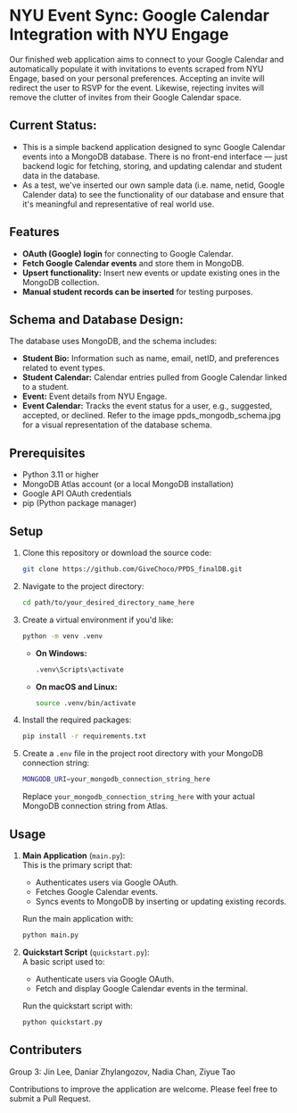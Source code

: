 # NYU Event Sync: Google Calendar Integration with NYU Engage

Our finished web application aims to connect to your Google Calendar and automatically populate it with invitations to events scraped from NYU Engage, based on your personal preferences. Accepting an invite will redirect the user to RSVP for the event. Likewise, rejecting invites will remove the clutter of invites from their Google Calendar space.

## Current Status:

- This is a simple backend application designed to sync Google Calendar events into a MongoDB database. There is no front-end interface — just backend logic for fetching, storing, and updating calendar and student data in the database.
- As a test, we've inserted our own sample data (i.e. name, netid, Google Calender data) to see the functionality of our database and ensure that it's meaningful and representative of real world use.

## Features

- **OAuth (Google) login** for connecting to Google Calendar.
- **Fetch Google Calendar events** and store them in MongoDB.
- **Upsert functionality:** Insert new events or update existing ones in the MongoDB collection.
- **Manual student records can be inserted** for testing purposes.

## Schema and Database Design:

The database uses MongoDB, and the schema includes:
- **Student Bio:** Information such as name, email, netID, and preferences related to event types.
- **Student Calendar:** Calendar entries pulled from Google Calendar linked to a student.
- **Event:** Event details from NYU Engage.
- **Event Calendar:** Tracks the event status for a user, e.g., suggested, accepted, or declined.
Refer to the image ppds_mongodb_schema.jpg for a visual representation of the database schema.


## Prerequisites

- Python 3.11 or higher
- MongoDB Atlas account (or a local MongoDB installation)
- Google API OAuth credentials
- pip (Python package manager)


## Setup

1. Clone this repository or download the source code:
    ```bash
    git clone https://github.com/GiveChoco/PPDS_finalDB.git
    ```

2. Navigate to the project directory:
    ```bash
    cd path/to/your_desired_directory_name_here
    ```

3. Create a virtual environment if you'd like:
    ```bash
    python -m venv .venv
    ```

    - **On Windows:**
        ```bash
        .venv\Scripts\activate
        ```

    - **On macOS and Linux:**
        ```bash
        source .venv/bin/activate
        ```

4. Install the required packages:
    ```bash
    pip install -r requirements.txt
    ```

5. Create a `.env` file in the project root directory with your MongoDB connection string:

    ```bash
    MONGODB_URI=your_mongodb_connection_string_here
    ```

    Replace `your_mongodb_connection_string_here` with your actual MongoDB connection string from Atlas.

## Usage

1. **Main Application** (`main.py`):  
   This is the primary script that:
   - Authenticates users via Google OAuth.
   - Fetches Google Calendar events.
   - Syncs events to MongoDB by inserting or updating existing records.

   Run the main application with:

   ```bash
   python main.py
   ```

2. **Quickstart Script** (`quickstart.py`):  
   A basic script used to:
   - Authenticate users via Google OAuth.
   - Fetch and display Google Calendar events in the terminal.

   Run the quickstart script with:

   ```bash
   python quickstart.py
   ```

## Contributers

Group 3:
Jin Lee,
Daniar Zhylangozov,
Nadia Chan,
Ziyue Tao

Contributions to improve the application are welcome. Please feel free to submit a Pull Request.
